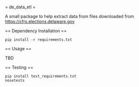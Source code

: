= de_data_etl =

A small package to help extract data from files downloaded from https://cfrs.elections.delaware.gov

== Dependency Installation ==

```
pip install -r requirements.txt
```

== Usage ==

TBD

== Testing ==

```
pip install test_requirements.txt
nosetests
```